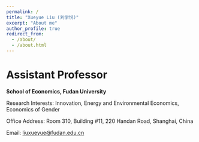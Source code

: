 ```yaml
---
permalink: /
title: "Xueyue Liu (刘学悦)"
excerpt: "About me"
author_profile: true
redirect_from: 
  - /about/
  - /about.html
---
```


Assistant Professor
=====

**School of Economics, Fudan University**

Research Interests: Innovation, Energy and Environmental Economics, Economics of Gender

Office Address: Room 310, Building  #11, 220 Handan Road, Shanghai, China

Email: liuxueyue@fudan.edu.cn

